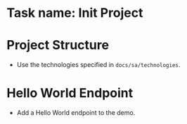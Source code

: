 # Task name: Init Project

# Project Structure
- Use the technologies specified in `docs/sa/technologies`.

# Hello World Endpoint
- Add a Hello World endpoint to the demo.
